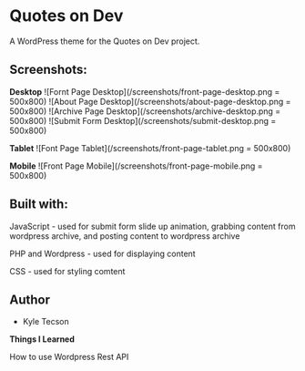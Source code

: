 # Quotes on Dev

A WordPress theme for the Quotes on Dev project.

## Screenshots:

**Desktop**
![Fornt Page Desktop](/screenshots/front-page-desktop.png = 500x800)
![About Page Desktop](/screenshots/about-page-desktop.png = 500x800)
![Archive Page Desktop](/screenshots/archive-desktop.png = 500x800)
![Submit Form Desktop](/screenshots/submit-desktop.png = 500x800)

**Tablet**
![Font Page Tablet](/screenshots/front-page-tablet.png = 500x800)

**Mobile**
![Front Page Mobile](/screenshots/front-page-mobile.png = 500x800)

## Built with:

JavaScript - used for submit form slide up animation, grabbing content from wordpress archive, and posting content to wordpress archive

PHP and Wordpress - used for displaying content

CSS - used for styling comtent

## Author

- Kyle Tecson

**Things I Learned**

How to use Wordpress Rest API
